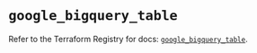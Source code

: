 # `google_bigquery_table`

Refer to the Terraform Registry for docs: [`google_bigquery_table`](https://registry.terraform.io/providers/hashicorp/google/6.40.0/docs/resources/bigquery_table).
